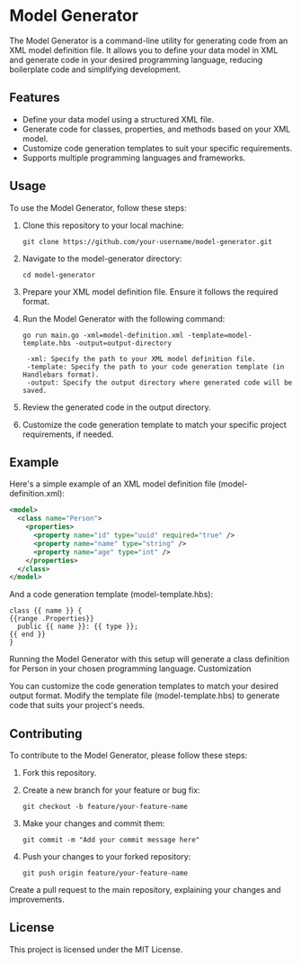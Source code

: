 # Model Generator

The Model Generator is a command-line utility for generating code from an XML model definition file. It allows you to define your data model in XML and generate code in your desired programming language, reducing boilerplate code and simplifying development.

## Features

- Define your data model using a structured XML file.
- Generate code for classes, properties, and methods based on your XML model.
- Customize code generation templates to suit your specific requirements.
- Supports multiple programming languages and frameworks.

## Usage

To use the Model Generator, follow these steps:

1. Clone this repository to your local machine:

   `git clone https://github.com/your-username/model-generator.git`

2. Navigate to the model-generator directory:

   `cd model-generator`

3. Prepare your XML model definition file. Ensure it follows the required format.

4. Run the Model Generator with the following command:

   `go run main.go -xml=model-definition.xml -template=model-template.hbs -output=output-directory`

        -xml: Specify the path to your XML model definition file.
        -template: Specify the path to your code generation template (in Handlebars format).
        -output: Specify the output directory where generated code will be saved.

5. Review the generated code in the output directory.

6. Customize the code generation template to match your specific project requirements, if needed.

## Example

Here's a simple example of an XML model definition file (model-definition.xml):

```xml
<model>
  <class name="Person">
    <properties>
      <property name="id" type="uuid" required="true" />
      <property name="name" type="string" />
      <property name="age" type="int" />
    </properties>
  </class>
</model>

```

And a code generation template (model-template.hbs):

```
class {{ name }} {
{{range .Properties}}
  public {{ name }}: {{ type }};
{{ end }}
}
```

Running the Model Generator with this setup will generate a class definition for Person in your chosen programming language.
Customization

You can customize the code generation templates to match your desired output format. Modify the template file (model-template.hbs) to generate code that suits your project's needs.

## Contributing

To contribute to the Model Generator, please follow these steps:

1. Fork this repository.

2. Create a new branch for your feature or bug fix:

   `git checkout -b feature/your-feature-name`

3. Make your changes and commit them:

   `git commit -m "Add your commit message here"`

4. Push your changes to your forked repository:

   `git push origin feature/your-feature-name`

Create a pull request to the main repository, explaining your changes and improvements.

## License

This project is licensed under the MIT License.